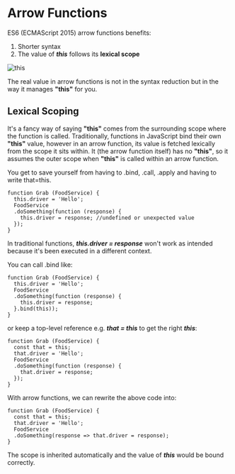 # Arrow Functions

ES6 (ECMAScript 2015) arrow functions benefits:

1. Shorter syntax
2. The value of **_this_** follows its **lexical scope**

![this](https://pics.me.me/arrow-functions-this-isthis-this-imgflip-com-es6-arrow-functions-60868023.png "this")

The real value in arrow functions is not in the syntax reduction but in the way it manages **"this"** for you.

## Lexical Scoping

It's a fancy way of saying **"this"** comes from the surrounding scope where the function is called. Traditionally, functions in JavaScript bind their own **"this"** value, however in an arrow function, its value is fetched lexically from the scope it sits within. It (the arrow function itself) has no **"this"**, so it assumes the outer scope when **"this"** is called within an arrow function.

You get to save yourself from having to .bind, .call, .apply and having to write that=this.

```
function Grab (FoodService) {
  this.driver = 'Hello';
  FoodService
  .doSomething(function (response) {
    this.driver = response; //undefined or unexpected value
  });
}
```

In traditional functions, **_this.driver = response_** won't work as intended because it's been executed in a different context.

You can call .bind like:

```
function Grab (FoodService) {
  this.driver = 'Hello';
  FoodService
  .doSomething(function (response) {
    this.driver = response;
  }.bind(this));
}
```

or keep a top-level reference e.g. **_that = this_** to get the right **_this_**:

```
function Grab (FoodService) {
  const that = this;
  that.driver = 'Hello';
  FoodService
  .doSomething(function (response) {
    that.driver = response;
  });
}
```

With arrow functions, we can rewrite the above code into:

```
function Grab (FoodService) {
  const that = this;
  that.driver = 'Hello';
  FoodService
  .doSomething(response => that.driver = response);
}
```

The scope is inherited automatically and the value of **_this_** would be bound correctly.
